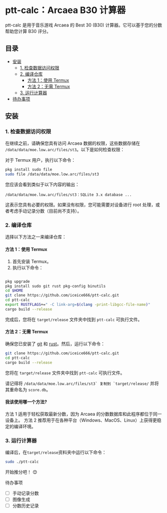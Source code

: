 # ptt-calc：Arcaea B30 计算器

ptt-calc 是用于音乐游戏 Arcaea 的 Best 30 (B30) 计算器。它可以基于您的分数帮助您计算 B30 评分。

## 目录

- [安装](#安装)
  - [1. 检查数据访问权限](#1-检查数据访问权限)
  - [2. 编译仓库](#2-编译仓库)
    - [方法 1：使用 Termux](#方法-1-使用-termux)
    - [方法 2：无需 Termux](#方法-2-无需-termux)
  - [3. 运行计算器](#3-运行计算器)
- [待办事项](#待办事项)

## 安装

### 1. 检查数据访问权限

在继续之前，请确保您具有访问 Arcaea 数据的权限，这些数据存储在 `/data/data/moe.low.arc/files/st3`。以下是如何检查权限：

对于 Termux 用户，执行以下命令：
```bash 
pkg install sudo file
sudo file /data/data/moe.low.arc/files/st3
```

您应该会看到类似于以下内容的输出：

```
/data/data/moe.low.arc/files/st3：SQLite 3.x database ...

```

这表示您具有必要的权限。如果没有权限，您可能需要对设备进行 root 处理，或者考虑手动记录分数（目前尚不支持）。

### 2. 编译仓库

选择以下方法之一来编译仓库：

#### 方法 1：使用 Termux

1. 首先安装 Termux。
2. 执行以下命令：

```bash

pkg upgrade
pkg install sudo git rust pkg-config binutils 
cd $HOME
git clone https://github.com/iceice666/ptt-calc.git
cd ptt-calc
export RUSTFLAGS+=" -C link-arg=$(clang -print-libgcc-file-name)"
cargo build --release
```
完成后，您将在 `target/release` 文件夹中找到 `ptt-calc` 可执行文件。

#### 方法 2：无需 Termux

确保您已安装了 [git](https://git-scm.com/book/en/v2/Getting-Started-Installing-Git) 和 [rust](https://www.rust-lang.org/tools/install)。然后，运行以下命令：

``` bash
git clone https://github.com/iceice666/ptt-calc.git
cd ptt-calc
cargo build --release
```

您将在 `target/release` 文件夹中找到 `ptt-calc` 可执行文件。

请记得将 ``/data/data/moe.low.arc/files/st3` 复制到 `target/release/`` 并将其重命名为 `score.db`。


#### 我该使用哪一个方法?

方法 1 适用于轻松获取最新分数，因为 Arcaea 的分数数据库和此程序都位于同一设备上。
方法 2 推荐用于在各种平台（Windows、MacOS、Linux）上获得更稳定的编译环境。

### 3. 运行计算器

编译后，在`target/release`资料夹中运行以下命令：

```bash
sudo ./ptt-calc
```

开始推分吧！ 😊

待办事项

- [ ] 手动记录分数
- [ ] 图像生成
- [ ] 分数历史记录
